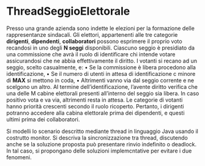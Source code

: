 # ThreadSeggioElettorale

Presso una grande azienda sono indette le elezioni per la formazione delle rappresentanze sindacali. Gli elettori, appartenenti alle tre categorie **dirigenti**, **dipendenti**, **collaboratori** possono esprimere il proprio voto recandosi in uno degli **N seggi** disponibili. Ciascuno seggio è presidiato da una commissione che avrà il ruolo di identificare chi intende votare assicurandosi che ne abbia effettivamente il diritto. I votanti si recano ad un seggio, scelto casualmente, e:
• Se la commissione è libera procedono alla identificazione,
•	Se il numero di utenti in attesa di identificazione c minore di **MAX** si mettono in coda,
•	Altrimenti vanno via dal seggio corrente e ne scelgono un altro.
Al termine dell’identificazione, l’avente diritto verifica che una delle M cabine elettorali presenti all’interno del seggio sia libera. In caso positivo vota e va via, altrimenti resta in attesa. Le categorie di votanti hanno priorità crescenti secondo il ruolo ricoperto. Pertanto, i dirigenti potranno accedere alla cabina elettorale prima dei dipendenti, e questi ultimi prima dei collaboratori. 

Si modelli lo scenario descritto mediante thread in linguaggio Java usando il costrutto monitor. Si descriva la sincronizzazione tra thread, discutendo anche se la soluzione proposta può presentare rinvio indefinito o deadlock. In tal caso, si propongano delle soluzioni implemcntative per evitare i due fenomeni.
